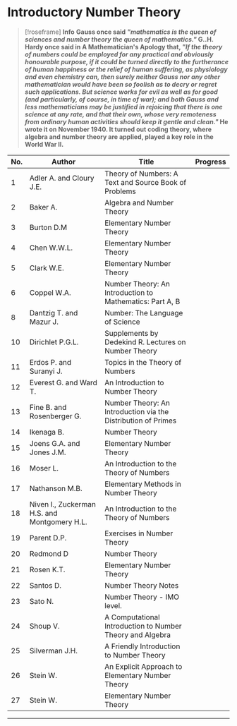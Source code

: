 # Introductory Number Theory

> [!roseframe] **Info**
> **Gauss once said *"mathematics is the queen of sciences and number theory the queen of mathematics."* G..H. Hardy once said in A Mathematician's Apology that, *"If the theory of numbers could be employed for any practical and obviously honourable purpose, if it could be turned directly to the furtherance of human happiness or the relief of human suffering, as physiology and even chemistry can, then surely neither Gauss nor any other mathematician would have been so foolish as to decry or regret such applications. But science works for evil as well as for good (and particularly, of course, in time of war); and both Gauss and less mathematicians may be justified in rejoicing that there is one science at any rate, and that their own, whose very remoteness from ordinary human activities should keep it gentle and clean."* He wrote it on November 1940. It turned out coding theory, where algebra and number theory are applied, played a key role in the World War II.**

| No. | Author                                       | Title                                                         | Progress |
| ------- | ------------------------------------------------ | ----------------------------------------------------------------- | ------------ |
| 1   | Adler A. and Cloury J.E.                     | Theory of Numbers: A Text and Source Book of Problems         |              |
| 2   | Baker A.                                     | Algebra and Number Theory                                     |              |
| 3   | Burton D.M                                   | Elementary Number Theory                                      |              |
| 4   | Chen W.W.L.                                  | Elementary Number Theory                                      |              |
| 5   | Clark W.E.                                   | Elementary Number Theory                                      |              |
| 6   | Coppel W.A.                                  | Number Theory: An Introduction to Mathematics: Part A, B      |              |
| 8   | Dantzig T. and Mazur J.                      | Number: The Language of Science                               |              |
| 10  | Dirichlet P.G.L.                             | Supplements by Dedekind R. Lectures on Number Theory          |              |
| 11  | Erdos P. and Suranyi J.                      | Topics in the Theory of Numbers                               |              |
| 12  | Everest G. and Ward T.                       | An Introduction to Number Theory                              |              |
| 13  | Fine B. and Rosenberger G.                   | Number Theory: An Introduction via the Distribution of Primes |              |
| 14  | Ikenaga B.                                   | Number Theory                                                 |              |
| 15  | Joens G.A. and Jones J.M.                    | Elementary Number Theory                                      |              |
| 16  | Moser L.                                     | An Introduction to the Theory of Numbers                      |              |
| 17  | Nathanson M.B.                               | Elementary Methods in Number Theory                           |              |
| 18  | Niven I., Zuckerman H.S. and Montgomery H.L. | An Introduction to the Theory of Numbers                      |              |
| 19  | Parent D.P.                                  | Exercises in Number Theory                                    |              |
| 20  | Redmond D                                    | Number Theory                                                 |              |
| 21  | Rosen K.T.                                   | Elementary Number Theory                                      |              |
| 22  | Santos D.                                    | Number Theory Notes                                           |              |
| 23  | Sato N.                                      | Number Theory - IMO level.                                    |              |
| 24  | Shoup V.                                     | A Computational Introduction to Number Theory and Algebra     |              |
| 25  | Silverman J.H.                               | A Friendly Introduction to Number Theory                      |              |
| 26  | Stein W.                                     | An Explicit Approach to Elementary Number Theory              |              |
| 27  | Stein W.                                     | Elementary Number Theory                                      |              |

---
